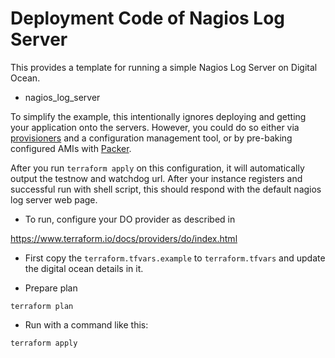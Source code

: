 Deployment Code of Nagios Log Server
=========================

This provides a template for running a simple Nagios Log Server on Digital Ocean.

* nagios_log_server

To simplify the example, this intentionally ignores deploying and
getting your application onto the servers. However, you could do so either via
[provisioners](https://www.terraform.io/docs/provisioners/) and a configuration
management tool, or by pre-baking configured AMIs with
[Packer](http://www.packer.io).

After you run `terraform apply` on this configuration, it will
automatically output the testnow and watchdog url. After your instance
registers and successful run with shell script, this should respond with the default nagios log server web page.

* To run, configure your DO provider as described in

https://www.terraform.io/docs/providers/do/index.html

* First copy the `terraform.tfvars.example` to `terraform.tfvars` and update the digital ocean details in it.


* Prepare plan

```
terraform plan
```


* Run with a command like this:

```
terraform apply
```
